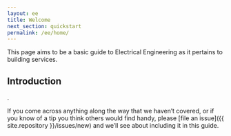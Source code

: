 ```yaml
---
layout: ee
title: Welcome
next_section: quickstart
permalink: /ee/home/
---
```


This page aims to be a basic guide to Electrical Engineering as it pertains to building services.

## Introduction

.

If you come across anything along the way that we haven’t covered, or if you
know of a tip you think others would find handy, please [file an
issue]({{ site.repository }}/issues/new) and we’ll see about
including it in this guide.
